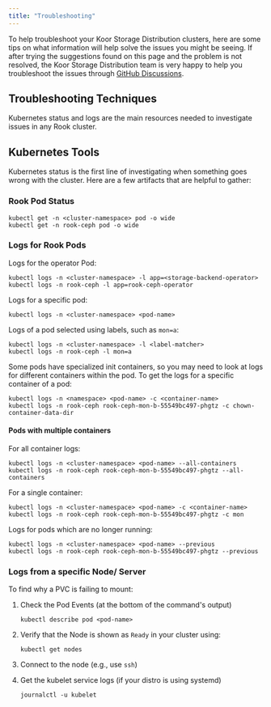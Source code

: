 ```yaml
---
title: "Troubleshooting"
---
```


To help troubleshoot your Koor Storage Distribution clusters, here are some tips on what information will help solve the issues you might be seeing.
If after trying the suggestions found on this page and the problem is not resolved, the Koor Storage Distribution team is very happy to help you troubleshoot the issues through [GitHub Discussions](https://github.com/koor-tech/koor/discussions).

## Troubleshooting Techniques

Kubernetes status and logs are the main resources needed to investigate issues in any Rook cluster.

## Kubernetes Tools

Kubernetes status is the first line of investigating when something goes wrong with the cluster. Here are a few artifacts that are helpful to gather:

### Rook Pod Status

```console
kubectl get -n <cluster-namespace> pod -o wide
kubectl get -n rook-ceph pod -o wide
```

### Logs for Rook Pods

Logs for the operator Pod:

```console
kubectl logs -n <cluster-namespace> -l app=<storage-backend-operator>
kubectl logs -n rook-ceph -l app=rook-ceph-operator
```

Logs for a specific pod:

```console
kubectl logs -n <cluster-namespace> <pod-name>
```

Logs of a pod selected using labels, such as `mon=a`:

```console
kubectl logs -n <cluster-namespace> -l <label-matcher>
kubectl logs -n rook-ceph -l mon=a
```

Some pods have specialized init containers, so you may need to look at logs for different containers
within the pod. To get the logs for a specific container of a pod:

```console
kubectl logs -n <namespace> <pod-name> -c <container-name>
kubectl logs -n rook-ceph rook-ceph-mon-b-55549bc497-phgtz -c chown-container-data-dir
```

#### Pods with multiple containers

For all container logs:

```console
kubectl logs -n <cluster-namespace> <pod-name> --all-containers
kubectl logs -n rook-ceph rook-ceph-mon-b-55549bc497-phgtz --all-containers
```

For a single container:

```console
kubectl logs -n <cluster-namespace> <pod-name> -c <container-name>
kubectl logs -n rook-ceph rook-ceph-mon-b-55549bc497-phgtz -c mon
```

Logs for pods which are no longer running:

```console
kubectl logs -n <cluster-namespace> <pod-name> --previous
kubectl logs -n rook-ceph rook-ceph-mon-b-55549bc497-phgtz --previous
```

### Logs from a specific Node/ Server

To find why a PVC is failing to mount:

1. Check the Pod Events (at the bottom of the command's output)

    ```console
    kubectl describe pod <pod-name>
    ```

2. Verify that the Node is shown as `Ready` in your cluster using:

    ```console
    kubectl get nodes
    ```

3. Connect to the node (e.g., use `ssh`)
4. Get the kubelet service logs (if your distro is using systemd)

    ```console
    journalctl -u kubelet
    ```
